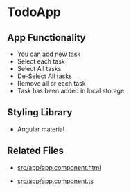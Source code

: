 # TodoApp


## App Functionality

- You can add new task
- Select each task
- Select All tasks
- De-Select All tasks
- Remove all or each task
- Task has been added in local storage


## Styling Library
- Angular material


## Related Files
- [src/app/app.component.html](https://bitbucket.org/team-esipick/calculator/src/85cbf0feda2b6b2e826811241b544be632657de9/app/Http/Middleware/ValidateOperands.php?at=master) 

- [src/app/app.component.ts](https://bitbucket.org/team-esipick/calculator/src/85cbf0feda2b6b2e826811241b544be632657de9/app/Http/Middleware/ValidateOperands.php?at=master) 
 

